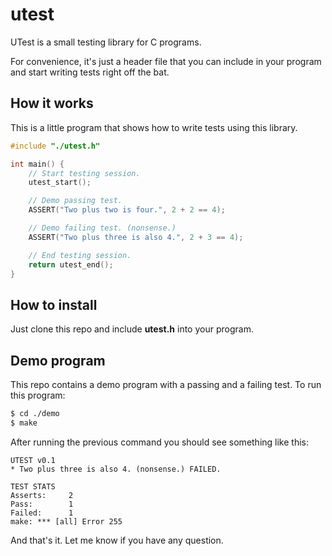 # utest
UTest is a small testing library for C programs.

For convenience, it's just a header file that you can include in your program 
and start writing tests right off the bat.

## How it works
This is a little program that shows how to write tests using this library.

``` c
#include "./utest.h"

int main() {
	// Start testing session.
	utest_start();

	// Demo passing test.
	ASSERT("Two plus two is four.", 2 + 2 == 4);

	// Demo failing test. (nonsense.)
	ASSERT("Two plus three is also 4.", 2 + 3 == 4);

	// End testing session.
	return utest_end();
}
```

## How to install
Just clone this repo and include **utest.h** into your program.

## Demo program
This repo contains a demo program with a passing and a failing test. To run this
program:

``` sh
$ cd ./demo
$ make
```

After running the previous command you should see something like this:

```
UTEST v0.1
* Two plus three is also 4. (nonsense.) FAILED. 

TEST STATS
Asserts:     2
Pass:        1
Failed:      1
make: *** [all] Error 255
```

And that's  it. Let me know if you have any question.

